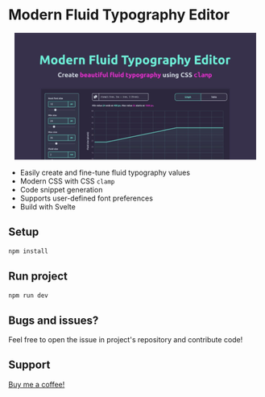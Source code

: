 # Modern Fluid Typography Editor

<p align="center">
<img src="./static/socials-default.jpg" alt="drawing" width="480"/>
</p>

- Easily create and fine-tune fluid typography values
- Modern CSS with CSS `clamp`
- Code snippet generation
- Supports user-defined font preferences
- Build with Svelte

## Setup

```
npm install
```

## Run project

```
npm run dev
```

## Bugs and issues?

Feel free to open the issue in project's repository and contribute code!

## Support

[Buy me a coffee!](https://www.buymeacoffee.com/ubnZ8GgDJ)
